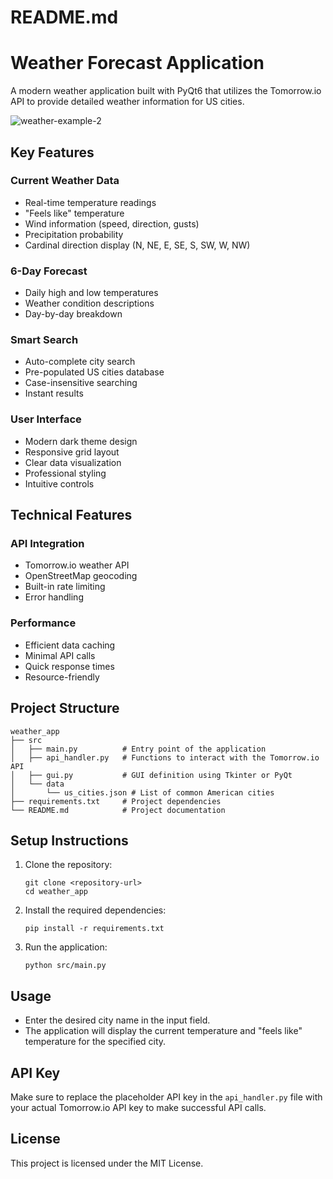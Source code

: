 # README.md

# Weather Forecast Application

A modern weather application built with PyQt6 that utilizes the Tomorrow.io API to provide detailed weather information for US cities.

![weather-example-2](https://github.com/user-attachments/assets/4e53275d-2747-4a3f-bbfa-ccf3759381c1)


## Key Features

### Current Weather Data
- Real-time temperature readings
- "Feels like" temperature
- Wind information (speed, direction, gusts)
- Precipitation probability
- Cardinal direction display (N, NE, E, SE, S, SW, W, NW)

### 6-Day Forecast
- Daily high and low temperatures
- Weather condition descriptions
- Day-by-day breakdown

### Smart Search
- Auto-complete city search
- Pre-populated US cities database
- Case-insensitive searching
- Instant results

### User Interface
- Modern dark theme design
- Responsive grid layout
- Clear data visualization
- Professional styling
- Intuitive controls

## Technical Features

### API Integration
- Tomorrow.io weather API
- OpenStreetMap geocoding
- Built-in rate limiting
- Error handling

### Performance
- Efficient data caching
- Minimal API calls
- Quick response times
- Resource-friendly

## Project Structure

```
weather_app
├── src
│   ├── main.py          # Entry point of the application
│   ├── api_handler.py   # Functions to interact with the Tomorrow.io API
│   ├── gui.py           # GUI definition using Tkinter or PyQt
│   └── data
│       └── us_cities.json # List of common American cities
├── requirements.txt     # Project dependencies
└── README.md            # Project documentation
```

## Setup Instructions

1. Clone the repository:
   ```
   git clone <repository-url>
   cd weather_app
   ```

2. Install the required dependencies:
   ```
   pip install -r requirements.txt
   ```

3. Run the application:
   ```
   python src/main.py
   ```

## Usage

- Enter the desired city name in the input field.
- The application will display the current temperature and "feels like" temperature for the specified city.

## API Key

Make sure to replace the placeholder API key in the `api_handler.py` file with your actual Tomorrow.io API key to make successful API calls. 

## License

This project is licensed under the MIT License.
